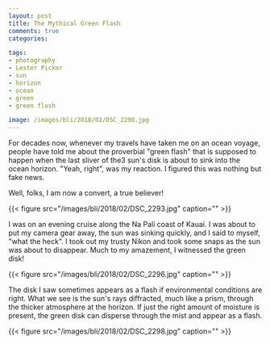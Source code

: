 ```yaml
---
layout: post
title: The Mythical Green Flash
comments: true
categories:

tags:
- photography
- Lester Picker
- sun
- horizon
- ocean
- green
- green flash

image: /images/bli/2018/02/DSC_2290.jpg
---
```


For decades now, whenever my travels have taken me on an ocean voyage, people have told me about the proverbial "green flash" that is supposed to happen when the last sliver of the3 sun's disk is about to sink into the ocean horizon. "Yeah, right", was my reaction. I figured this was nothing but fake news. 

<!--more-->

Well, folks, I am now a convert, a true believer! 

{{< figure src="/images/bli/2018/02/DSC_2293.jpg" caption="" >}}

I was on an evening cruise along the Na Pali coast of Kauai. I was about to put my camera gear away, the sun was sinking quickly, and I said to myself, "what the heck". I took out my trusty Nikon and took some snaps as the sun was about to disappear. Much to my amazement, I witnessed the green disk!

{{< figure src="/images/bli/2018/02/DSC_2296.jpg" caption="" >}}

The disk I saw sometimes appears as a flash if environmental conditions are right. What we see is the sun's rays diffracted, much like a prism, through the thicker atmosphere at the horizon. If just the right amount of moisture is present, the green disk can disperse through the mist and appear as a flash. 

{{< figure src="/images/bli/2018/02/DSC_2298.jpg" caption="" >}}



